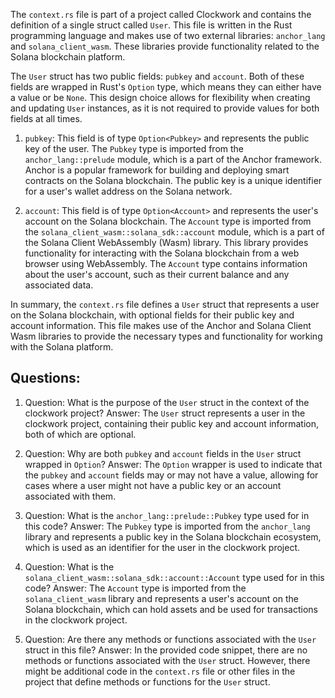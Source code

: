 The `context.rs` file is part of a project called Clockwork and contains the definition of a single struct called `User`. This file is written in the Rust programming language and makes use of two external libraries: `anchor_lang` and `solana_client_wasm`. These libraries provide functionality related to the Solana blockchain platform.

The `User` struct has two public fields: `pubkey` and `account`. Both of these fields are wrapped in Rust's `Option` type, which means they can either have a value or be `None`. This design choice allows for flexibility when creating and updating `User` instances, as it is not required to provide values for both fields at all times.

1. `pubkey`: This field is of type `Option<Pubkey>` and represents the public key of the user. The `Pubkey` type is imported from the `anchor_lang::prelude` module, which is a part of the Anchor framework. Anchor is a popular framework for building and deploying smart contracts on the Solana blockchain. The public key is a unique identifier for a user's wallet address on the Solana network.

2. `account`: This field is of type `Option<Account>` and represents the user's account on the Solana blockchain. The `Account` type is imported from the `solana_client_wasm::solana_sdk::account` module, which is a part of the Solana Client WebAssembly (Wasm) library. This library provides functionality for interacting with the Solana blockchain from a web browser using WebAssembly. The `Account` type contains information about the user's account, such as their current balance and any associated data.

In summary, the `context.rs` file defines a `User` struct that represents a user on the Solana blockchain, with optional fields for their public key and account information. This file makes use of the Anchor and Solana Client Wasm libraries to provide the necessary types and functionality for working with the Solana platform.

## Questions:

1. Question: What is the purpose of the `User` struct in the context of the clockwork project?
   Answer: The `User` struct represents a user in the clockwork project, containing their public key and account information, both of which are optional.

2. Question: Why are both `pubkey` and `account` fields in the `User` struct wrapped in `Option`?
   Answer: The `Option` wrapper is used to indicate that the `pubkey` and `account` fields may or may not have a value, allowing for cases where a user might not have a public key or an account associated with them.

3. Question: What is the `anchor_lang::prelude::Pubkey` type used for in this code?
   Answer: The `Pubkey` type is imported from the `anchor_lang` library and represents a public key in the Solana blockchain ecosystem, which is used as an identifier for the user in the clockwork project.

4. Question: What is the `solana_client_wasm::solana_sdk::account::Account` type used for in this code?
   Answer: The `Account` type is imported from the `solana_client_wasm` library and represents a user's account on the Solana blockchain, which can hold assets and be used for transactions in the clockwork project.

5. Question: Are there any methods or functions associated with the `User` struct in this file?
   Answer: In the provided code snippet, there are no methods or functions associated with the `User` struct. However, there might be additional code in the `context.rs` file or other files in the project that define methods or functions for the `User` struct.
